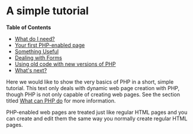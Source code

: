 A simple tutorial
=================

**Table of Contents**

-   [What do I need?](/tutorial/requirements.html)
-   [Your first PHP-enabled page](/tutorial/firstpage.html)
-   [Something Useful](/tutorial/useful.html)
-   [Dealing with Forms](/tutorial/forms.html)
-   [Using old code with new versions of PHP](/tutorial/oldcode.html)
-   [What's next?](/tutorial/whatsnext.html)

Here we would like to show the very basics of PHP in a short, simple
tutorial. This text only deals with dynamic web page creation with PHP,
though PHP is not only capable of creating web pages. See the section
titled <a href="/intro-whatcando.html" class="link">What can PHP do</a>
for more information.

PHP-enabled web pages are treated just like regular HTML pages and you
can create and edit them the same way you normally create regular HTML
pages.
